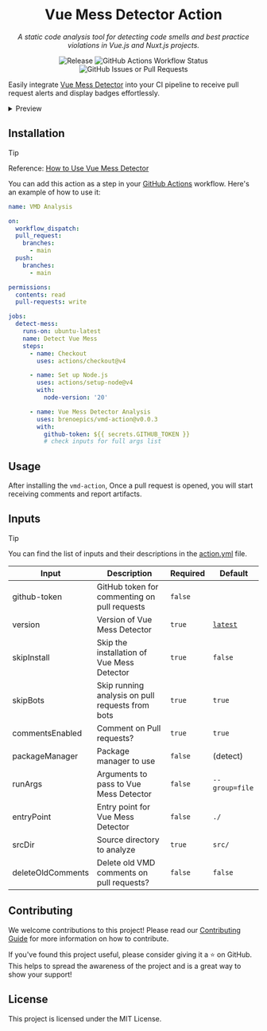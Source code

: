 <div align="center">

# Vue Mess Detector Action

_A static code analysis tool for detecting code smells and best practice
violations in Vue.js and Nuxt.js projects._

![Release](https://img.shields.io/github/v/release/brenoepics/vmd-action?include_prereleases&sort=semver&logo=github)
![GitHub Actions Workflow Status](https://img.shields.io/github/actions/workflow/status/brenoepics/vmd-action/ci.yml?logo=github)
![GitHub Issues or Pull Requests](https://img.shields.io/github/issues/brenoepics/vmd-action?logo=github)
</div>

Easily integrate [Vue Mess Detector](https://github.com/rrd108/vue-mess-detector) into your CI pipeline to receive pull
request alerts and display badges effortlessly.

<details>
<summary>Preview</summary>

![image](https://github.com/user-attachments/assets/aea8dbb9-49c8-4206-abba-9e4d475040ad)

</details>

## Installation

> [!TIP]
> Reference: [How to Use Vue Mess Detector](https://vue-mess-detector.webmania.cc/)

You can add this action as a step in your [GitHub Actions](https://github.com/features/actions)
workflow.
Here's an example of how to
use it:

```yml
name: VMD Analysis

on:
  workflow_dispatch:
  pull_request:
    branches:
      - main
  push:
    branches:
      - main

permissions:
  contents: read
  pull-requests: write

jobs:
  detect-mess:
    runs-on: ubuntu-latest
    name: Detect Vue Mess
    steps:
      - name: Checkout
        uses: actions/checkout@v4

      - name: Set up Node.js
        uses: actions/setup-node@v4
        with:
          node-version: '20'

      - name: Vue Mess Detector Analysis
        uses: brenoepics/vmd-action@v0.0.3
        with:
          github-token: ${{ secrets.GITHUB_TOKEN }}
          # check inputs for full args list

```

## Usage

After installing the `vmd-action`, Once a pull request is opened, you will start receiving comments and report
artifacts.

## Inputs

> [!TIP]
> You can find the list of inputs and their descriptions in the [action.yml](action.yml) file.

| Input             | Description                                      | Required | Default                                                 |
|-------------------|--------------------------------------------------|----------|---------------------------------------------------------|
| github-token      | GitHub token for commenting on pull requests     | `false`  |                                                         |
| version           | Version of Vue Mess Detector                     | `true`   | [`latest`](https://github.com/rrd108/vue-mess-detector) |
| skipInstall       | Skip the installation of Vue Mess Detector       | `true`   | `false`                                                 |
| skipBots          | Skip running analysis on pull requests from bots | `true`   | `true`                                                  |
| commentsEnabled   | Comment on Pull requests?                        | `true`   | `true`                                                  |
| packageManager    | Package manager to use                           | `false`  | (detect)                                                |
| runArgs           | Arguments to pass to Vue Mess Detector           | `false`  | `--group=file`                                          |
| entryPoint        | Entry point for Vue Mess Detector                | `false`  | `./`                                                    |
| srcDir            | Source directory to analyze                      | `true`   | `src/`                                                  |
| deleteOldComments | Delete old VMD comments on pull requests?        | `false`  | `false`                                                 |

## Contributing

We welcome contributions to this project! Please read our [Contributing Guide](CONTRIBUTING.md) for more information on
how to contribute.

If you've found this project useful, please consider giving it a ⭐ on GitHub.
This helps to spread the awareness of the
project and is a great way to show your support!

## License

This project is licensed under the MIT License.
